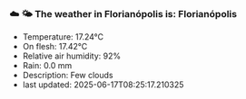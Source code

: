 ### ☁️ 🌤️  The weather in Florianópolis is: Florianópolis

- Temperature: 17.24°C
- On flesh: 17.42°C
- Relative air humidity: 92%
- Rain: 0.0 mm
- Description: Few clouds
- last updated: 2025-06-17T08:25:17.210325
